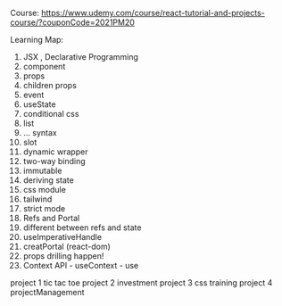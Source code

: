 Course: https://www.udemy.com/course/react-tutorial-and-projects-course/?couponCode=2021PM20

Learning Map:

1. JSX , Declarative Programming 
2. component
3. props
4. children props
5. event
6. useState
7. conditional css
8. list
9. ... syntax
10. slot
11. dynamic wrapper
12. two-way binding
13. immutable
14. deriving state
15. css module
16. tailwind
17. strict mode
18. Refs and Portal
19. different between refs and state
20. useImperativeHandle
21. creatPortal (react-dom)
22. props drilling happen!
23. Context API
        - useContext
        - use


project 1 tic tac toe
project 2 investment
project 3 css training
project 4 projectManagement
